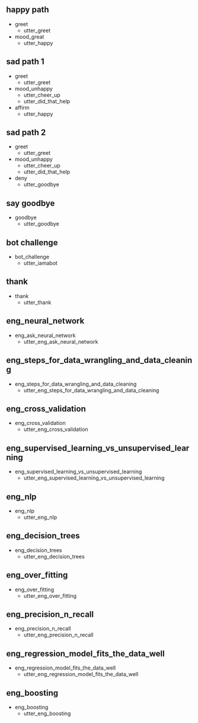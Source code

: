 ## happy path
* greet
  - utter_greet
* mood_great
  - utter_happy

## sad path 1
* greet
  - utter_greet
* mood_unhappy
  - utter_cheer_up
  - utter_did_that_help
* affirm
  - utter_happy

## sad path 2
* greet
  - utter_greet
* mood_unhappy
  - utter_cheer_up
  - utter_did_that_help
* deny
  - utter_goodbye

## say goodbye
* goodbye
  - utter_goodbye

## bot challenge
* bot_challenge
  - utter_iamabot

## thank
* thank
  - utter_thank

## eng_neural_network
* eng_ask_neural_network
  - utter_eng_ask_neural_network

## eng_steps_for_data_wrangling_and_data_cleaning
* eng_steps_for_data_wrangling_and_data_cleaning
  - utter_eng_steps_for_data_wrangling_and_data_cleaning

## eng_cross_validation
* eng_cross_validation
  - utter_eng_cross_validation

## eng_supervised_learning_vs_unsupervised_learning
* eng_supervised_learning_vs_unsupervised_learning
  - utter_eng_supervised_learning_vs_unsupervised_learning

## eng_nlp
* eng_nlp
  - utter_eng_nlp

## eng_decision_trees
* eng_decision_trees
  - utter_eng_decision_trees

## eng_over_fitting
* eng_over_fitting
  - utter_eng_over_fitting

## eng_precision_n_recall
* eng_precision_n_recall
  - utter_eng_precision_n_recall

## eng_regression_model_fits_the_data_well
* eng_regression_model_fits_the_data_well
  - utter_eng_regression_model_fits_the_data_well

## eng_boosting
* eng_boosting
  - utter_eng_boosting
